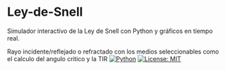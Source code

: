 # Ley-de-Snell
Simulador interactivo de la Ley de Snell con Python y gráficos en tiempo real.

Rayo incidente/reflejado o refractado con los medios seleccionables como el calculo del angulo critico y la TIR
[![Python](https://img.shields.io/badge/Python-3.8%2B-blue)](https://python.org) 
[![License: MIT](https://img.shields.io/badge/License-MIT-yellow.svg)](LICENSE)
